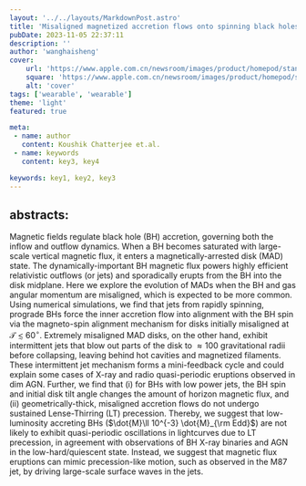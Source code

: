 ```yaml
---
layout: '../../layouts/MarkdownPost.astro'
title: 'Misaligned magnetized accretion flows onto spinning black holes: magneto-spin alignment, outflow power and intermittent jets'
pubDate: 2023-11-05 22:37:11
description: ''
author: 'wanghaisheng'
cover:
    url: 'https://www.apple.com.cn/newsroom/images/product/homepod/standard/Apple-HomePod-hero-230118_big.jpg.large_2x.jpg'
    square: 'https://www.apple.com.cn/newsroom/images/product/homepod/standard/Apple-HomePod-hero-230118_big.jpg.large_2x.jpg'
    alt: 'cover'
tags: ['wearable', 'wearable'] 
theme: 'light'
featured: true

meta:
 - name: author
   content: Koushik Chatterjee et.al.
 - name: keywords
   content: key3, key4

keywords: key1, key2, key3
---
```


## abstracts:
Magnetic fields regulate black hole (BH) accretion, governing both the inflow and outflow dynamics. When a BH becomes saturated with large-scale vertical magnetic flux, it enters a magnetically-arrested disk (MAD) state. The dynamically-important BH magnetic flux powers highly efficient relativistic outflows (or jets) and sporadically erupts from the BH into the disk midplane. Here we explore the evolution of MADs when the BH and gas angular momentum are misaligned, which is expected to be more common. Using numerical simulations, we find that jets from rapidly spinning, prograde BHs force the inner accretion flow into alignment with the BH spin via the magneto-spin alignment mechanism for disks initially misaligned at $\mathcal{T}\lesssim 60^{\circ}$. Extremely misaligned MAD disks, on the other hand, exhibit intermittent jets that blow out parts of the disk to $\approx 100$ gravitational radii before collapsing, leaving behind hot cavities and magnetized filaments. These intermittent jet mechanism forms a mini-feedback cycle and could explain some cases of X-ray and radio quasi-periodic eruptions observed in dim AGN. Further, we find that (i) for BHs with low power jets, the BH spin and initial disk tilt angle changes the amount of horizon magnetic flux, and (ii) geometrically-thick, misaligned accretion flows do not undergo sustained Lense-Thirring (LT) precession. Thereby, we suggest that low-luminosity accreting BHs ($\dot{M}\ll 10^{-3} \dot{M}_{\rm Edd}$) are not likely to exhibit quasi-periodic oscillations in lightcurves due to LT precession, in agreement with observations of BH X-ray binaries and AGN in the low-hard/quiescent state. Instead, we suggest that magnetic flux eruptions can mimic precession-like motion, such as observed in the M87 jet, by driving large-scale surface waves in the jets.
